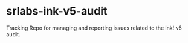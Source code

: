 # srlabs-ink-v5-audit
Tracking Repo for managing and reporting issues related to the ink! v5 audit.
